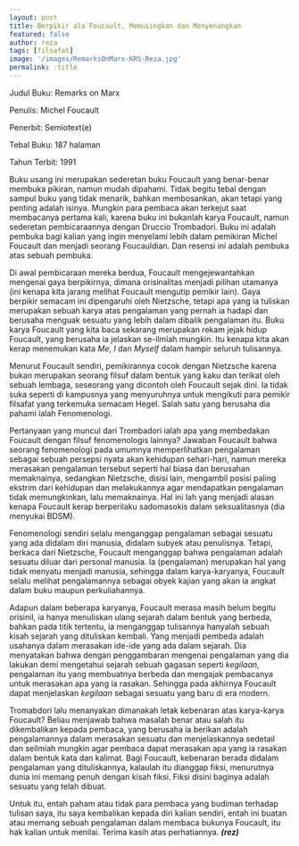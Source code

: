 ```yaml
---
layout: post
title: Berpikir ala Foucault, Memusingkan dan Menyenangkan
featured: false
author: reza
tags: [filsafat]
image: '/images/RemarksOnMarx-KRS-Reza.jpg'
permalink: :title
---
```


Judul Buku: Remarks on Marx

Penulis: Michel Foucault

Penerbit: Semiotext(e)

Tebal Buku: 187 halaman

Tahun Terbit: 1991

Buku usang ini merupakan sederetan buku Foucault yang benar-benar membuka pikiran, namun mudah dipahami. Tidak begitu tebal dengan sampul buku yang tidak menarik, bahkan membosankan, akan tetapi yang penting adalah isinya. Mungkin para pembaca akan terkejut saat membacanya pertama kali, karena buku ini bukanlah karya Foucault, namun sederetan pembicaraannya dengan Druccio Trombadori. Buku ini adalah pembuka bagi kalian yang ingin menyelami lebih dalam pemikiran Michel Foucault dan menjadi seorang Foucauldian. Dan resensi ini adalah pembuka atas sebuah pembuka.

Di awal pembicaraan mereka berdua, Foucault mengejewantahkan mengenai gaya berpikirnya, dimana orisinalitas menjadi pilihan utamanya (ini kenapa kita jarang melihat Foucault mengutip pemikir lain). Gaya berpikir semacam ini dipengaruhi oleh Nietzsche, tetapi apa yang ia tuliskan merupakan sebuah karya atas pengalaman yang pernah ia hadapi dan berusaha menguak sesuatu yang lebih dalam dibalik pengalaman itu. Buku karya Foucault yang kita baca sekarang merupakan rekam jejak hidup Foucault, yang berusaha ia jelaskan se-ilmiah mungkin. Itu kenapa kita akan kerap menemukan kata _Me_, _I_ dan _Myself_ dalam hampir seluruh tulisannya.

Menurut Foucault sendiri, pemikirannya cocok dengan Nietzsche karena bukan merupakan seorang filsuf dalam bentuk yang kaku dan terikat oleh sebuah lembaga, seseorang yang dicontoh oleh Foucault sejak dini. Ia tidak suka seperti di kampusnya yang menyuruhnya untuk mengikuti para pemikir filsafat yang terkemuka semacam Hegel. Salah satu yang berusaha dia pahami ialah Fenomenologi.

Pertanyaan yang muncul dari Trombadori ialah apa yang membedakan Foucault dengan filsuf fenomenologis lainnya? Jawaban Foucault bahwa seorang fenomenologi pada umumnya memperlihatkan pengalaman sebagai sebuah persepsi nyata akan kehidupan sehari-hari, namun mereka merasakan pengalaman tersebut seperti hal biasa dan berusahan memaknainya, sedangkan Nietzsche, disisi lain, mengambil posisi paling ekstrim dari kehidupan dan melakukannya agar mendapatkan pengalaman tidak memungkinkan, lalu memaknainya. Hal ini lah yang menjadi alasan kenapa Foucault kerap berperilaku sadomasokis dalam seksualitasnya (dia menyukai BDSM).

Fenomenologi sendiri selalu menganggap pengalaman sebagai sesuatu yang ada didalam diri manusia, didalam subyek atau penulisnya. Tetapi, berkaca dari Nietzsche, Foucault menganggap bahwa pengalaman adalah sesuatu diluar dari personal manusia. Ia (pengalaman) merupakan hal yang tidak menyatu menjadi manusia, sehingga dalam karya-karyanya, Foucault selalu melihat pengalamannya sebagai obyek kajian yang akan ia angkat dalam buku maupun perkuliahannya.

Adapun dalam beberapa karyanya, Foucault merasa masih belum begitu orisinil, ia hanya menuliskan ulang sejarah dalam bentuk yang berbeda, bahkan pada titik tertentu, ia menganggap tulisannya hanyalah sebuah kisah sejarah yang dituliskan kembali. Yang menjadi pembeda adalah usahanya dalam merasakan ide-ide yang ada dalam sejarah. Dia menyatakan bahwa dengan penggambaran mengenai pengalaman yang dia lakukan demi mengetahui sejarah sebuah gagasan seperti _kegilaan_, pengalaman itu yang membuatnya berbeda dan mengajak pembacanya untuk merasakan apa yang ia rasakan. Sehingga pada akhirnya Foucault dapat menjelaskan _kegilaan_ sebagai sesuatu yang baru di era modern.

Tromabdori lalu menanyakan dimanakah letak kebenaran atas karya-karya Foucault? Beliau menjawab bahwa masalah benar atau salah itu dikembalikan kepada pembaca, yang berusaha ia berikan adalah pengalamannya dalam merasakan sesuatu dan menjelaskannya sedetail dan seilmiah mungkin agar pembaca dapat merasakan apa yang ia rasakan dalam bentuk kata dan kalimat. Bagi Foucault, kebenaran berada didalam pengalaman yang dituliskannya, kalaulah itu dianggap fiksi, menurutnya dunia ini memang penuh dengan kisah fiksi. Fiksi disini baginya adalah sesuatu yang telah dibuat.  

Untuk itu, entah paham atau tidak para pembaca yang budiman terhadap tulisan saya, itu saya kembalikan kepada diri kalian sendiri, entah ini buatan atau memang sebuah pengalaman dalam membaca bukunya Foucault, itu hak kalian untuk menilai. Terima kasih atas perhatiannya. **_(rez)_**
